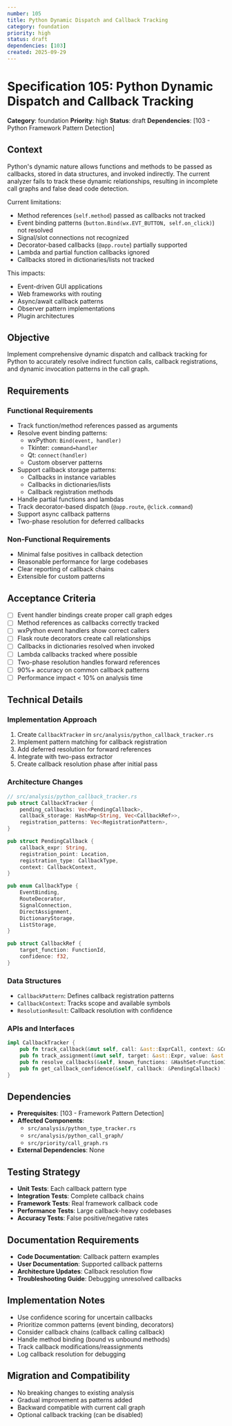 ```yaml
---
number: 105
title: Python Dynamic Dispatch and Callback Tracking
category: foundation
priority: high
status: draft
dependencies: [103]
created: 2025-09-29
---
```


# Specification 105: Python Dynamic Dispatch and Callback Tracking

**Category**: foundation
**Priority**: high
**Status**: draft
**Dependencies**: [103 - Python Framework Pattern Detection]

## Context

Python's dynamic nature allows functions and methods to be passed as callbacks, stored in data structures, and invoked indirectly. The current analyzer fails to track these dynamic relationships, resulting in incomplete call graphs and false dead code detection.

Current limitations:
- Method references (`self.method`) passed as callbacks not tracked
- Event binding patterns (`button.Bind(wx.EVT_BUTTON, self.on_click)`) not resolved
- Signal/slot connections not recognized
- Decorator-based callbacks (`@app.route`) partially supported
- Lambda and partial function callbacks ignored
- Callbacks stored in dictionaries/lists not tracked

This impacts:
- Event-driven GUI applications
- Web frameworks with routing
- Async/await callback patterns
- Observer pattern implementations
- Plugin architectures

## Objective

Implement comprehensive dynamic dispatch and callback tracking for Python to accurately resolve indirect function calls, callback registrations, and dynamic invocation patterns in the call graph.

## Requirements

### Functional Requirements

- Track function/method references passed as arguments
- Resolve event binding patterns:
  - wxPython: `Bind(event, handler)`
  - Tkinter: `command=handler`
  - Qt: `connect(handler)`
  - Custom observer patterns
- Support callback storage patterns:
  - Callbacks in instance variables
  - Callbacks in dictionaries/lists
  - Callback registration methods
- Handle partial functions and lambdas
- Track decorator-based dispatch (`@app.route`, `@click.command`)
- Support async callback patterns
- Two-phase resolution for deferred callbacks

### Non-Functional Requirements

- Minimal false positives in callback detection
- Reasonable performance for large codebases
- Clear reporting of callback chains
- Extensible for custom patterns

## Acceptance Criteria

- [ ] Event handler bindings create proper call graph edges
- [ ] Method references as callbacks correctly tracked
- [ ] wxPython event handlers show correct callers
- [ ] Flask route decorators create call relationships
- [ ] Callbacks in dictionaries resolved when invoked
- [ ] Lambda callbacks tracked where possible
- [ ] Two-phase resolution handles forward references
- [ ] 90%+ accuracy on common callback patterns
- [ ] Performance impact < 10% on analysis time

## Technical Details

### Implementation Approach

1. Create `CallbackTracker` in `src/analysis/python_callback_tracker.rs`
2. Implement pattern matching for callback registration
3. Add deferred resolution for forward references
4. Integrate with two-pass extractor
5. Create callback resolution phase after initial pass

### Architecture Changes

```rust
// src/analysis/python_callback_tracker.rs
pub struct CallbackTracker {
    pending_callbacks: Vec<PendingCallback>,
    callback_storage: HashMap<String, Vec<CallbackRef>>,
    registration_patterns: Vec<RegistrationPattern>,
}

pub struct PendingCallback {
    callback_expr: String,
    registration_point: Location,
    registration_type: CallbackType,
    context: CallbackContext,
}

pub enum CallbackType {
    EventBinding,
    RouteDecorator,
    SignalConnection,
    DirectAssignment,
    DictionaryStorage,
    ListStorage,
}

pub struct CallbackRef {
    target_function: FunctionId,
    confidence: f32,
}
```

### Data Structures

- `CallbackPattern`: Defines callback registration patterns
- `CallbackContext`: Tracks scope and available symbols
- `ResolutionResult`: Callback resolution with confidence

### APIs and Interfaces

```rust
impl CallbackTracker {
    pub fn track_callback(&mut self, call: &ast::ExprCall, context: &Context);
    pub fn track_assignment(&mut self, target: &ast::Expr, value: &ast::Expr);
    pub fn resolve_callbacks(&self, known_functions: &HashSet<FunctionId>) -> Vec<FunctionCall>;
    pub fn get_callback_confidence(&self, callback: &PendingCallback) -> f32;
}
```

## Dependencies

- **Prerequisites**: [103 - Framework Pattern Detection]
- **Affected Components**:
  - `src/analysis/python_type_tracker.rs`
  - `src/analysis/python_call_graph/`
  - `src/priority/call_graph.rs`
- **External Dependencies**: None

## Testing Strategy

- **Unit Tests**: Each callback pattern type
- **Integration Tests**: Complete callback chains
- **Framework Tests**: Real framework callback code
- **Performance Tests**: Large callback-heavy codebases
- **Accuracy Tests**: False positive/negative rates

## Documentation Requirements

- **Code Documentation**: Callback pattern examples
- **User Documentation**: Supported callback patterns
- **Architecture Updates**: Callback resolution flow
- **Troubleshooting Guide**: Debugging unresolved callbacks

## Implementation Notes

- Use confidence scoring for uncertain callbacks
- Prioritize common patterns (event binding, decorators)
- Consider callback chains (callback calling callback)
- Handle method binding (bound vs unbound methods)
- Track callback modifications/reassignments
- Log callback resolution for debugging

## Migration and Compatibility

- No breaking changes to existing analysis
- Gradual improvement as patterns added
- Backward compatible with current call graph
- Optional callback tracking (can be disabled)
